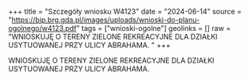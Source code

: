 +++
title = "Szczegóły wniosku W4123"
date = "2024-06-14"
source = "https://bip.brg.gda.pl/images/uploads/wnioski-do-planu-ogolnego/w4123.pdf"
tags = ["wnioski-ogolne"]
geolinks = []
raw = "WNIOSKUJĘ O TERENY ZIELONE REKREACYJNE DLA DZIAŁKI USYTUOWANEJ PRZY ULICY ABRAHAMA. "
+++

WNIOSKUJĘ O TERENY ZIELONE REKREACYJNE DLA DZIAŁKI USYTUOWANEJ PRZY
ULICY ABRAHAMA.



